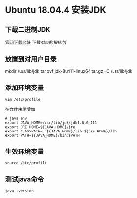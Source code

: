 # Ubuntu 18.04.4 安装JDK

## 下载二进制JDK

[官网下载地址](https://www.oracle.com/java/technologies/downloads/#java8)
下载对应的按转包

## 放置到对用户目录

mkdir /usr/lib/jdk
tar xvf jdk-8u411-linux64.tar.gz -C /usr/lib/jdk

## 添加环境变量

```shell
vim /etc/profile
```

在文件末尾增加

```shell
# java env
export JAVA_HOME=/usr/lib/jdk/jdk1.8.0_411
export JRE_HOME=${JAVA_HOME}/jre
export CLASSPATH=.:${JAVA_HOME}/lib:${JRE_HOME}/lib
export PATH=${JAVA_HOME}/bin:$PATH
```

## 生效环境变量

```shell
source /etc/profile
```

## 测试java命令

```shell
java -version
```
